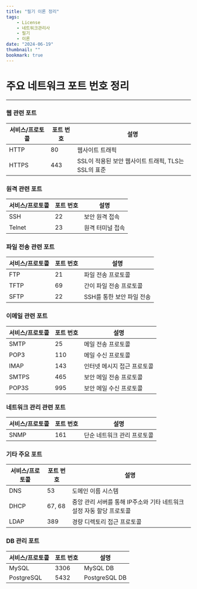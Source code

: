 ```yaml
---
title: "필기 이론 정리"
tags:
    - License
    - 네트워크관리사
    - 필기
    - 이론
date: "2024-06-19"
thumbnail: ""
bookmark: true
---
```


# 주요 네트워크 포트 번호 정리
---

### 웹 관련 포트
|서비스/프로토콜|포트 번호|설명|
|---|---|---|
|HTTP|80|웹사이트 트래픽|
|HTTPS|443|SSL이 적용된 보안 웹사이트 트래픽, TLS는 SSL의 표준|

### 원격 관련 포트
|서비스/프로토콜|포트 번호|설명|
|---|---|---|
|SSH|22|보안 원격 접속|
|Telnet|23|원격 터미널 접속|

### 파일 전송 관련 포트
|서비스/프로토콜|포트 번호|설명|
|---|---|---|
|FTP|21|파일 전송 프로토콜|
|TFTP|69|간이 파일 전송 프로토콜|
|SFTP|22|SSH를 통한 보안 파일 전송|

### 이메일 관련 포트
|서비스/프로토콜|포트 번호|설명|
|---|---|---|
|SMTP|25|메일 전송 프로토콜|
|POP3|110|메일 수신 프로토콜|
|IMAP|143|인터넷 메시지 접근 프로토콜|
|SMTPS|465|보안 메일 전송 프로토콜|
|POP3S|995|보안 메일 수신 프로토콜|

### 네트워크 관리 관련 포트
|서비스/프로토콜|포트 번호|설명|
|---|---|---|
|SNMP|161|단순 네트워크 관리 프로토콜|

### 기타 주요 포트
|서비스/프로토콜|포트 번호|설명|
|---|---|---|
|DNS|53|도메인 이름 시스템|
|DHCP|67, 68|중앙 관리 서버를 통해 IP주소와 기타 네트워크 설정 자동 할당 프로토콜|
|LDAP|389|경량 디렉토리 접근 프로토콜|

### DB 관리 포트
|서비스/프로토콜|포트 번호|설명|
|---|---|---|
|MySQL|3306|MySQL DB|
|PostgreSQL|5432|PostgreSQL DB|
